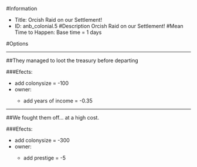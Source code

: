 #Information
 - Title: Orcish Raid on our Settlement!
 - ID: anb_colonial.5
#Description
Orcish Raid on our Settlement!
#Mean Time to Happen:
Base time = 1 days

#Options

___
##They managed to loot the treasury before departing

###Efects:<ul><li>add colonysize = -100</li><li>owner:</li><ul><li>add years of income = -0.35</li></ul></ul>

___
##We fought them off... at a high cost.

###Efects:<ul><li>add colonysize = -300</li><li>owner:</li><ul><li>add prestige = -5</li></ul></ul>
